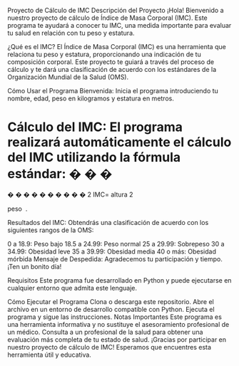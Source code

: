 
Proyecto de Cálculo de IMC
Descripción del Proyecto
¡Hola! Bienvenido a nuestro proyecto de cálculo de Índice de Masa Corporal (IMC). Este programa te ayudará a conocer tu IMC, una medida importante para evaluar tu salud en relación con tu peso y estatura.
 
¿Qué es el IMC?
El Índice de Masa Corporal (IMC) es una herramienta que relaciona tu peso y estatura, proporcionando una indicación de tu composición corporal. Este proyecto te guiará a través del proceso de cálculo y te dará una clasificación de acuerdo con los estándares de la Organización Mundial de la Salud (OMS).

Cómo Usar el Programa
Bienvenida: Inicia el programa introduciendo tu nombre, edad, peso en kilogramos y estatura en metros.

Cálculo del IMC: El programa realizará automáticamente el cálculo del IMC utilizando la fórmula estándar: 
�
�
�
=
�
�
�
�
�
�
�
�
�
�
2
IMC= 
altura 
2
 
peso
​
 .

Resultados del IMC: Obtendrás una clasificación de acuerdo con los siguientes rangos de la OMS:

0 a 18.9: Peso bajo
18.5 a 24.99: Peso normal
25 a 29.99: Sobrepeso
30 a 34.99: Obesidad leve
35 a 39.99: Obesidad media
40 o más: Obesidad mórbida
Mensaje de Despedida: Agradecemos tu participación y tiempo. ¡Ten un bonito día!

Requisitos
Este programa fue desarrollado en Python y puede ejecutarse en cualquier entorno que admita este lenguaje.

Cómo Ejecutar el Programa
Clona o descarga este repositorio.
Abre el archivo en un entorno de desarrollo compatible con Python.
Ejecuta el programa y sigue las instrucciones.
Notas Importantes
Este programa es una herramienta informativa y no sustituye el asesoramiento profesional de un médico.
Consulta a un profesional de la salud para obtener una evaluación más completa de tu estado de salud.
¡Gracias por participar en nuestro proyecto de cálculo de IMC! Esperamos que encuentres esta herramienta útil y educativa.
